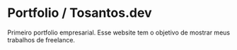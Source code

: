 # Portfolio / Tosantos.dev
 Primeiro portfolio empresarial. Esse website tem o objetivo de mostrar meus trabalhos de freelance.
